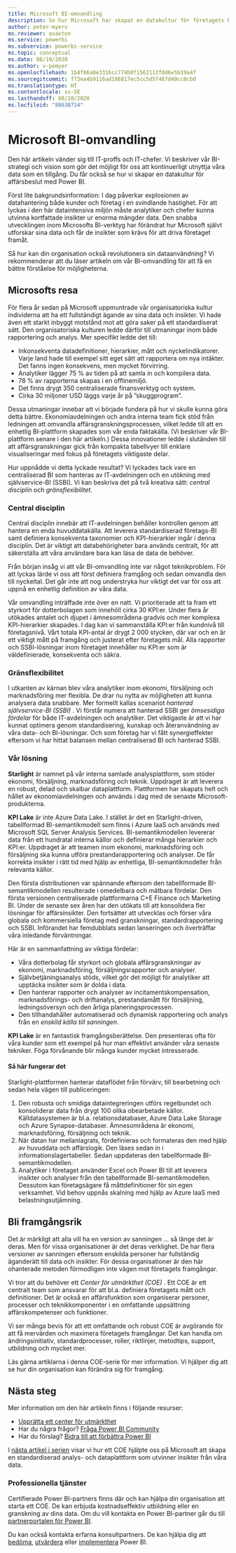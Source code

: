 ```yaml
---
title: Microsoft BI-omvandling
description: Se hur Microsoft har skapat en datakultur för företagets beslutsfattande. Artikeln beskriver deras strategi och vision för BI.
author: peter-myers
ms.reviewer: asaxton
ms.service: powerbi
ms.subservice: powerbi-service
ms.topic: conceptual
ms.date: 08/19/2020
ms.author: v-pemyer
ms.openlocfilehash: 1b4f86a0e3316cc774b0f1562112f0d6e5b19a4f
ms.sourcegitcommit: f73ea4b9116ad186817ec5cc5d5f487d49cc0cb0
ms.translationtype: HT
ms.contentlocale: sv-SE
ms.lasthandoff: 08/20/2020
ms.locfileid: "88638714"
---
```

# <a name="microsofts-bi-transformation"></a>Microsoft BI-omvandling

Den här artikeln vänder sig till IT-proffs och IT-chefer. Vi beskriver vår BI-strategi och vision som gör det möjligt för oss att kontinuerligt utnyttja våra data som en tillgång. Du får också se hur vi skapar en datakultur för affärsbeslut med Power BI.

Först lite bakgrundsinformation: I dag påverkar explosionen av datahantering både kunder och företag i en svindlande hastighet. För att lyckas i den här dataintensiva miljön måste analytiker och chefer kunna utvinna kortfattade insikter ur enorma mängder data. Den snabba utvecklingen inom Microsofts BI-verktyg har förändrat hur Microsoft självt utforskar sina data och får de insikter som krävs för att driva företaget framåt.

Så hur kan din organisation också revolutionera sin dataanvändning? Vi rekommenderar att du läser artikeln om vår BI-omvandling för att få en bättre förståelse för möjligheterna.

## <a name="microsoft-journey"></a>Microsofts resa

För flera år sedan på Microsoft uppmuntrade vår organisatoriska kultur individerna att ha ett fullständigt ägande av sina data och insikter. Vi hade även ett starkt inbyggt motstånd mot att göra saker på ett standardiserat sätt. Den organisatoriska kulturen ledde därför till utmaningar inom både rapportering och analys. Mer specifikt ledde det till:

- Inkonsekventa datadefinitioner, hierarkier, mått och nyckelindikatorer. Varje land hade till exempel sitt eget sätt att rapportera om nya intäkter. Det fanns ingen konsekvens, men mycket förvirring.
- Analytiker lägger 75 % av tiden på att samla in och kompilera data.
- 78 % av rapporterna skapas i en offlinemiljö.
- Det finns drygt 350 centraliserade finansverktyg och system.
- Cirka 30 miljoner USD läggs varje år på ”skuggprogram”.

Dessa utmaningar innebar att vi började fundera på hur vi skulle kunna göra detta bättre. Ekonomiavdelningen och andra interna team fick stöd från ledningen att omvandla affärsgranskningsprocessen, vilket ledde till att en enhetlig BI-plattform skapades som vår enda faktakälla. (Vi beskriver vår BI-plattform senare i den här artikeln.) Dessa innovationer ledde i slutänden till att affärsgranskningar gick från kompakta tabellvyer till enklare visualiseringar med fokus på företagets viktigaste delar.

Hur uppnådde vi detta lyckade resultat? Vi lyckades tack vare en centraliserad BI som hanteras av IT-avdelningen och en utökning med självservice-BI (SSBI). Vi kan beskriva det på två kreativa sätt: _central disciplin_ och _gränsflexibilitet_.

### <a name="discipline-at-the-core"></a>Central disciplin

Central disciplin innebär att IT-avdelningen behåller kontrollen genom att hantera en enda huvuddatakälla. Att leverera standardiserad företags-BI samt definiera konsekventa taxonomier och KPI-hierarkier ingår i denna disciplin. Det är viktigt att databehörigheter bara används centralt, för att säkerställa att våra användare bara kan läsa de data de behöver.

Från början insåg vi att vår BI-omvandling inte var något teknikproblem. För att lyckas lärde vi oss att först definiera framgång och sedan omvandla den till nyckeltal. Det går inte att nog understryka hur viktigt det var för oss att uppnå en enhetlig definition av våra data.

Vår omvandling inträffade inte över en natt. Vi prioriterade att ta fram ett styrkort för dotterbolagen som innehöll cirka 30 KPI:er. Under flera år utökades antalet och djupet i ämnesområdena gradvis och mer komplexa KPI-hierarkier skapades. I dag kan vi sammanställa KPI:er från kundnivå till företagsnivå. Vårt totala KPI-antal är drygt 2 000 stycken, där var och en är ett viktigt mått på framgång och justerat efter företagets mål. Alla rapporter och SSBI-lösningar inom företaget innehåller nu KPI:er som är väldefinierade, konsekventa och säkra.

### <a name="flexibility-at-the-edge"></a>Gränsflexibilitet

I utkanten av kärnan blev våra analytiker inom ekonomi, försäljning och marknadsföring mer flexibla. De drar nu nytta av möjligheten att kunna analysera data snabbare. Mer formellt kallas scenariot _hanterad självservice-BI (SSBI)_ . Vi förstår numera att hanterad SSBI ger _ömsesidiga fördelar_ för både IT-avdelningen och analytiker. Det viktigaste är att vi har kunnat optimera genom standardisering, kunskap och återanvändning av våra data- och BI-lösningar. Och som företag har vi fått synergieffekter eftersom vi har hittat balansen mellan centraliserad BI och hanterad SSBI.

### <a name="our-solution"></a>Vår lösning

**Starlight** är namnet på vår interna samlade analysplattform, som stöder ekonomi, försäljning, marknadsföring och teknik. Uppdraget är att leverera en robust, delad och skalbar dataplattform. Plattformen har skapats helt och hållet av ekonomiavdelningen och används i dag med de senaste Microsoft-produkterna.

**KPI Lake** är inte Azure Data Lake. I stället är det en Starlight-driven, tabellformad BI-semantikmodell som finns i Azure IaaS och används med Microsoft SQL Server Analysis Services. BI-semantikmodellen levererar data från ett hundratal interna källor och definierar många hierarkier och KPI:er. Uppdraget är att teamen inom ekonomi, marknadsföring och försäljning ska kunna utföra prestandarapportering och analyser. De får korrekta insikter i rätt tid med hjälp av enhetliga, BI-semantikmodeller från relevanta källor.

Den första distributionen var spännande eftersom den tabellformade BI-semantikmodellen resulterade i omedelbara och mätbara fördelar. Den första versionen centraliserade plattformarna C+E Finance och Marketing BI. Under de senaste sex åren har den utökats till att konsolidera fler lösningar för affärsinsikter. Den fortsätter att utvecklas och förser våra globala och kommersiella företag med granskningar, standardrapportering och SSBI. Införandet har femdubblats sedan lanseringen och överträffar våra inledande förväntningar.

Här är en sammanfattning av viktiga fördelar:

- Våra dotterbolag får styrkort och globala affärsgranskningar av ekonomi, marknadsföring, försäljningsrapporter och analyser.
- Självbetjäningsanalys stöds, vilket gör det möjligt för analytiker att upptäcka insikter som är dolda i data.
- Den hanterar rapporter och analyser av incitamentskompensation, marknadsförings- och driftanalys, prestandamått för försäljning, ledningsöversyn och den årliga planeringsprocessen.
- Den tillhandahåller automatiserad och dynamisk rapportering och analys från en _enskild källa till sanningen_.

**KPI Lake** är en fantastisk framgångsberättelse. Den presenteras ofta för våra kunder som ett exempel på hur man effektivt använder våra senaste tekniker. Föga förvånande blir många kunder mycket intresserade.

#### <a name="how-it-works"></a>Så här fungerar det

Starlight-plattformen hanterar dataflödet från förvärv, till bearbetning och sedan hela vägen till publiceringen:

1. Den robusta och smidiga dataintegreringen utförs regelbundet och konsoliderar data från drygt 100 olika obearbetade källor. Källdatasystemen är bl.a. relationsdatabaser, Azure Data Lake Storage och Azure Synapse-databaser. Ämnesområdena är ekonomi, marknadsföring, försäljning och teknik.
2. När datan har mellanlagrats, fördefinieras och formateras den med hjälp av huvuddata och affärslogik. Den läses sedan in i informationslagertabeller. Sedan uppdateras den tabellformade BI-semantikmodellen.
3. Analytiker i företaget använder Excel och Power BI till att leverera insikter och analyser från den tabellformade BI-semantikmodellen. Dessutom kan företagsägare få måttdefinitioner för sin egen verksamhet. Vid behov uppnås skalning med hjälp av Azure IaaS med belastningsutjämning.

## <a name="deliver-success"></a>Bli framgångsrik

Det är märkligt att alla vill ha en version av sanningen ... så länge det är deras. Men för vissa organisationer är det deras verklighet. De har flera versioner av sanningen eftersom enskilda personer har fullständig äganderätt till data och insikter. För dessa organisationer är den här ohanterade metoden förmodligen inte vägen mot företagets framgångar.

Vi tror att du behöver ett _Center för utmärkthet (COE)_ . Ett COE är ett centralt team som ansvarar för att bl.a. definiera företagets mått och definitioner. Det är också en affärsfunktion som organiserar personer, processer och teknikkomponenter i en omfattande uppsättning affärskompetenser och funktioner.

Vi ser många bevis för att ett omfattande och robust COE är avgörande för att få mervärden och maximera företagets framgångar. Det kan handla om ändringsinitiativ, standardprocesser, roller, riktlinjer, metodtips, support, utbildning och mycket mer.

Läs gärna artiklarna i denna COE-serie för mer information. Vi hjälper dig att se hur din organisation kan förändra sig för framgång.

## <a name="next-steps"></a>Nästa steg

Mer information om den här artikeln finns i följande resurser:

- [Upprätta ett center för utmärkthet](center-of-excellence-establish.md)
- Har du några frågor? [Fråga Power BI Community](https://community.powerbi.com/)
- Har du förslag? [Bidra till att förbättra Power BI](https://ideas.powerbi.com/)

I [nästa artikel i serien](center-of-excellence-establish.md) visar vi hur ett COE hjälpte oss på Microsoft att skapa en standardiserad analys- och dataplattform som utvinner insikter från våra data.

### <a name="professional-services"></a>Professionella tjänster

Certifierade Power BI-partners finns där och kan hjälpa din organisation att starta ett COE. De kan erbjuda kostnadseffektiv utbildning eller en granskning av dina data. Om du vill kontakta en Power BI-partner går du till [partnerportalen för Power BI](https://powerbi.microsoft.com/partners/).

Du kan också kontakta erfarna konsultpartners. De kan hjälpa dig att [bedöma](https://appsource.microsoft.com/marketplace/consulting-services?product=power-bi&serviceType=assessment&country=ALL&region=ALL), [utvärdera](https://appsource.microsoft.com/marketplace/consulting-services?product=power-bi&serviceType=proof-of-concept&country=ALL&region=ALL) eller [implementera](https://appsource.microsoft.com/marketplace/consulting-services?product=power-bi&serviceType=implementation&country=ALL&region=ALL&page=1) Power BI.
